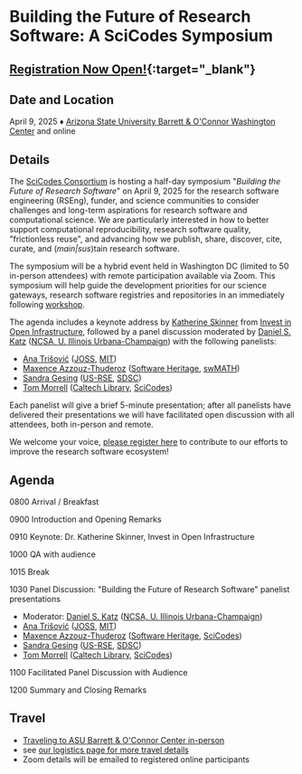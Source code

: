 # Building the Future of Research Software: A SciCodes Symposium 
## [Registration Now Open!](https://forms.gle/cDg5CV54ovYEZAUx5){:target="_blank"}
## Date and Location
April 9, 2025 &#9830; [Arizona State University Barrett &amp; O'Connor Washington Center](https://washingtondc.asu.edu/barrett-and-oconnor-center) and online

## Details
The [SciCodes Consortium](https://scicodes.net) is hosting a half-day symposium &quot;*Building the Future of Research Software*&quot; on April 9, 2025 for the research software engineering (RSEng), funder, and science communities to consider challenges and long-term aspirations for research software and computational science. We are particularly interested in how to better support computational reproducibility, research software quality, "frictionless reuse", and advancing how we publish, share, discover, cite, curate, and (*main\|sus*)tain research software.

The symposium will be a hybrid event held in Washington DC (limited to 50 in-person attendees) with remote participation available via Zoom.
This symposium will help guide the development priorities for our science gateways, research software registries and repositories in an immediately following [workshop](workshop.html).

The agenda includes a keynote address by [Katherine Skinner](https://investinopen.org/about/team/katherine/) from [Invest in Open Infrastructure](https://investinopen.org/about/), followed by a panel discussion moderated by [Daniel S. Katz](https://danielskatz.org/) ([NCSA, U. Illinois Urbana-Champaign](https://www.ncsa.illinois.edu/)) with the following panelists:

- [Ana Trišović](https://anatrisovic.com/) ([JOSS](https://joss.theoj.org/), [MIT](https://www.csail.mit.edu/))
- [Maxence Azzouz-Thuderoz](https://www.softwareheritage.org/2023/04/06/ambassador-maxence-azzouz-thuderoz/) ([Software Heritage](https://www.softwareheritage.org/), [swMATH](https://zbmath.org/software/)) 
- [Sandra Gesing](http://sandra-gesing.com/) ([US-RSE](https://us-rse.org), [SDSC](https://www.sdsc.edu)) 
- [Tom Morrell](https://bsky.app/profile/tmorrell.bsky.social) ([Caltech Library](http://data.caltech.edu/), [SciCodes](https://scicodes.net))

Each panelist will give a brief 5-minute presentation; after all panelists have delivered their presentations we will have facilitated open discussion with all attendees, both in-person and remote.

We welcome your voice, [please register here](https://forms.gle/cDg5CV54ovYEZAUx5) to contribute to our efforts to improve the research software ecosystem!

## Agenda

0800 Arrival / Breakfast

0900 Introduction and Opening Remarks

0910 Keynote: Dr. Katherine Skinner, Invest in Open Infrastructure

1000 QA with audience

1015 Break

1030 Panel Discussion: "Building the Future of Research Software" panelist presentations

- Moderator: [Daniel S. Katz](https://danielskatz.org/) ([NCSA, U. Illinois Urbana-Champaign](https://www.ncsa.illinois.edu/)) 
- [Ana Trišović](https://anatrisovic.com/) ([JOSS](https://joss.theoj.org/), [MIT](https://www.csail.mit.edu/))
- [Maxence Azzouz-Thuderoz](https://www.softwareheritage.org/2023/04/06/ambassador-maxence-azzouz-thuderoz/) ([Software Heritage](https://www.softwareheritage.org/), [SciCodes](https://scicodes.net)) 
- [Sandra Gesing](http://sandra-gesing.com/) ([US-RSE](https://us-rse.org), [SDSC](https://www.sdsc.edu)) 
- [Tom Morrell](https://bsky.app/profile/tmorrell.bsky.social) ([Caltech Library](http://data.caltech.edu/), [SciCodes](https://scicodes.net))

1100 Facilitated Panel Discussion with Audience

1200 Summary and Closing Remarks

## Travel

- [Traveling to ASU Barrett & O'Connor Center in-person](https://washingtondc.asu.edu/barrett-and-oconnor-center#webspark-anchor-link--22)
- see [our logistics page for more travel details](logistics.html)
- Zoom details will be emailed to registered online participants

